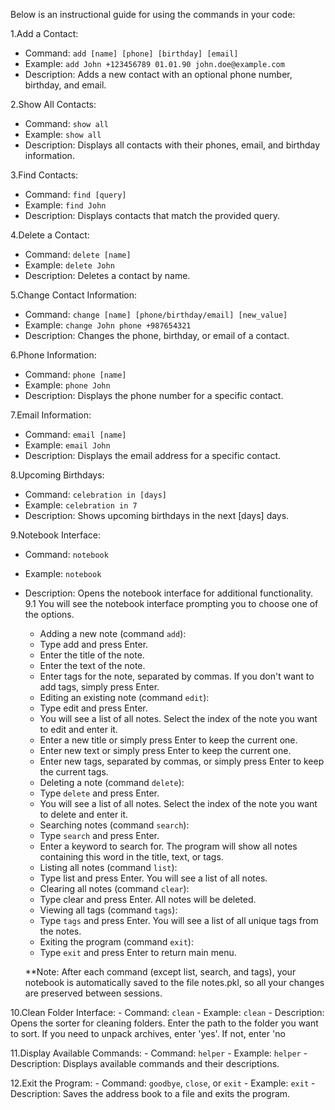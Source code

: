 Below is an instructional guide for using the commands in your code:

1.Add a Contact:
   - Command: `add [name] [phone] [birthday] [email]`
   - Example: `add John +123456789 01.01.90 john.doe@example.com`
   - Description: Adds a new contact with an optional phone number, birthday, and email.

2.Show All Contacts:
   - Command: `show all`
   - Example: `show all`
   - Description: Displays all contacts with their phones, email, and birthday information.

3.Find Contacts:
   - Command: `find [query]`
   - Example: `find John`
   - Description: Displays contacts that match the provided query.

4.Delete a Contact:
   - Command: `delete [name]`
   - Example: `delete John`
   - Description: Deletes a contact by name.

5.Change Contact Information:
   - Command: `change [name] [phone/birthday/email] [new_value]`
   - Example: `change John phone +987654321`
   - Description: Changes the phone, birthday, or email of a contact.

6.Phone Information:
   - Command: `phone [name]`
   - Example: `phone John`
   - Description: Displays the phone number for a specific contact.

7.Email Information:
   - Command: `email [name]`
   - Example: `email John`
   - Description: Displays the email address for a specific contact.

8.Upcoming Birthdays:
   - Command: `celebration in [days]`
   - Example: `celebration in 7`
   - Description: Shows upcoming birthdays in the next [days] days.

9.Notebook Interface:
   - Command: `notebook`
   - Example: `notebook`
   - Description: Opens the notebook interface for additional functionality.
	9.1 You will see the notebook interface prompting you to choose one of the options.

		* Adding a new note (command `add`):

		- Type 	add and press Enter.
		- Enter the title of the note.
		- Enter the text of the note.
		- Enter tags for the note, separated by commas. If you don't want to add tags, simply press Enter.

		* Editing an existing note (command `edit`):

		- Type edit and press Enter.
		- You will see a list of all notes. Select the index of the note you want to edit and enter it.
		- Enter a new title or simply press Enter to keep the current one.
		- Enter new text or simply press Enter to keep the current one.
		- Enter new tags, separated by commas, or simply press Enter to keep the current tags.
		
		* Deleting a note (command `delete`):

		- Type `delete` and press Enter.
		- You will see a list of all notes. Select the index of the note you want to delete and enter it.

		* Searching notes (command `search`):

		- Type `search` and press Enter.
		- Enter a keyword to search for. The program will show all notes containing this word in the title, text, or tags.

		* Listing all notes (command `list`):

		- Type list and press Enter. You will see a list of all notes.

		* Clearing all notes (command `clear`):

		- Type clear and press Enter. All notes will be deleted.

		* Viewing all tags (command `tags`):

		- Type `tags` and press Enter. You will see a list of all unique tags from the notes.

  		* Exiting the program (command `exit`):

		- Type `exit` and press Enter to return main menu.
		
		**Note: After each command (except list, search, and tags), your notebook is automatically saved to the file notes.pkl, so all your changes are preserved between sessions.

10.Clean Folder Interface:
    - Command: `clean`
    - Example: `clean`
    - Description: Opens the sorter for cleaning folders. Enter the path to the folder you want to sort. If you need to unpack archives, enter 'yes'. If not, enter 'no

11.Display Available Commands:
    - Command: `helper`
    - Example: `helper`
    - Description: Displays available commands and their descriptions.

12.Exit the Program:
    - Command: `goodbye`, `close`, or `exit`
    - Example: `exit`
    - Description: Saves the address book to a file and exits the program.
